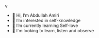 v
- 👋 Hi, I’m Abdullah Amiri
- 👀 I’m interested in self-knowledge
- 🌱 I’m currently learning Self-love
- 💞️ I'm looking to learn, listen and observe
<!-- - 📫 How to reach me  -->

<!---
EBX78/EBX78 is a ✨ special ✨ repository because its `README.md` (this file) appears on your GitHub profile.
You can click the Preview link to take a look at your changes.
--->
